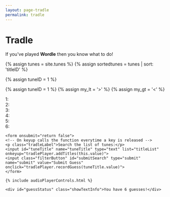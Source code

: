 ```yaml
---
layout: page-tradle
permalink: tradle
---
```


<h1 class="tradleHeader">Tradle</h1>

<p class="tradleHeader">If you've played <b>Wordle</b> then you know what to do!</p>

{% assign tunes = site.tunes %}
{% assign sortedtunes = tunes | sort: 'titleID' %}

{% assign tuneID = 1 %}
<script>
window.store = {
{% for tune in sortedtunes %}
{% if tune.mp3_file contains '/mp3/cm/' %}{% continue %}{% endif %}
    "{{ tuneID }}": {
        "title": "{{ tune.title | xml_escape }}",
        "tuneID": "{{ tuneID }}",
        "key": "{{ tune.key | xml_escape }}",
        "rhythm": "{{ tune.rhythm | xml_escape }}",
        "url": "{{ site.mp3_host | append: tune.url | xml_escape }}",
        "mp3": "{{ site.mp3_host | append: tune.mp3_file | xml_escape }}",
        "mp3_source": "{{ tune.mp3_source | strip_html | xml_escape }}",
    }{% unless forloop.last %},{% endunless %}
    {% assign tuneID = tuneID | plus: 1 %}
{% endfor %}
};

{% assign tuneID = 1 %}
let titleTags = [
    {% for tune in sortedtunes %}{% if tune.mp3_file contains '/mp3/cm/' %}{% continue %}{% endif %}"{{ tune.title | xml_escape }}",
    {% assign tuneID = tuneID | plus: 1 %}{% endfor %}
];
</script>

{% assign tuneID = 1 %}
{% assign my_lt = '>' %}
{% assign my_gt = '<' %}
<datalist id="titleList">
{% for tune in sortedtunes %}{% if tune.mp3_file contains '/mp3/cm/' %}{% continue %}{% endif %}{{ my_gt }}option value="{{ tune.title | xml_escape }}"{{ my_lt }}{{ my_gt }}/option{{ my_lt }}
{% assign tuneID = tuneID | plus: 1 %}{% endfor %}
</datalist>

<div class="showTradle">
    <div id="guess1">1: </div>
    <div id="guess2" class="guessTradleEven">2: </div>
    <div id="guess3">3: </div>
    <div id="guess4" class="guessTradleEven">4: </div>
    <div id="guess5">5: </div>
    <div id="guess6" class="guessTradleEven">6: </div>

    <form onsubmit="return false">
    <!-- On keyup calls the function everytime a key is released -->
    <p class="tradleLabel">Search the list of tunes:</p> 
    <input id="tuneTitle" name="tuneTitle" type="text" list="titleList" onkeyup="tradlePlayer.addTitles(this.value)">
    <input class="filterButton" id="submitSearch" type="submit" name="submit" value="Submit Guess" onclick="tradlePlayer.recordGuess(tuneTitle.value)">
    </form>

    {% include audioPlayerControls.html %}

    <div id="guessStatus" class="showTextInfo">You have 6 guesses!</div>
</div>

<script>
let tuneID = 0;

document.addEventListener("DOMContentLoaded", function (event) {
    tuneID = tradlePlayer.getRandomInt(1, {{ tuneID }});

    tradlePlayer.selectTune(store, tuneID);

    console.log(tuneID);
}, false);
</script>
